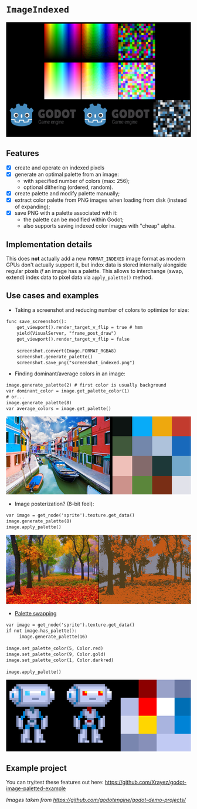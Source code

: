# `ImageIndexed`

![image-palettes](../examples/images/palette.png)

## Features

- [x] create and operate on indexed pixels
- [x] generate an optimal palette from an image:
  - with specified number of colors (max: 256);
  - optional dithering (ordered, random).
- [x] create palette and modify palette manually;
- [x] extract color palette from PNG images when loading from disk (instead of expanding);
- [x] save PNG with a palette associated with it:
  - the palette can be modified within Godot;
  - also supports saving indexed color images with "cheap" alpha.

## Implementation details
This does **not** actually add a new `FORMAT_INDEXED` image format as modern GPUs don't actually support it, but index data is stored internally alongside regular pixels *if* an image has a palette. This allows to interchange (swap, extend) index data to pixel data via `apply_palette()` method.

## Use cases and examples

* Taking a screenshot and reducing number of colors to optimize for size:
```gdscript
func save_screenshot():
	get_viewport().render_target_v_flip = true # hmm
	yield(VisualServer, "frame_post_draw")
	get_viewport().render_target_v_flip = false

	screenshot.convert(Image.FORMAT_RGBA8)
	screenshot.generate_palette()
	screenshot.save_png("screenshot_indexed.png")
```

* Finding dominant/average colors in an image:
```gdscript
image.generate_palette(2) # first color is usually background
var dominant_color = image.get_palette_color(1)
# or...
image.generate_palette(8)
var average_colors = image.get_palette()
```
![average-colors](../examples/images/dominant-average-colors.png)


* Image posterization? (8-bit feel):
```gdscript
var image = get_node('sprite').texture.get_data()
image.generate_palette(8)
image.apply_palette()
```
![posterization](../examples/images/posterization.png)


* [Palette swapping](https://github.com/HeartoLazor/godot_palette_swap)
```gdscript
var image = get_node('sprite').texture.get_data()
if not image.has_palette():
     image.generate_palette(16)

image.set_palette_color(5, Color.red)
image.set_palette_color(9, Color.gold)
image.set_palette_color(1, Color.darkred)

image.apply_palette()
```
![palette-swapping](../examples/images/palette-swapping.png)

## Example project

You can try/test these features out here:
https://github.com/Xrayez/godot-image-paletted-example

*Images taken from https://github.com/godotengine/godot-demo-projects/*